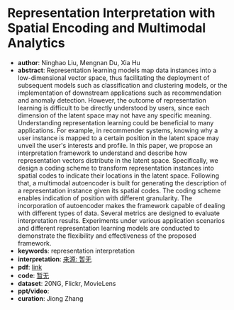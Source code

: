 # Representation Interpretation with Spatial Encoding and Multimodal Analytics
* **author**: Ninghao Liu, Mengnan Du, Xia Hu
* **abstract**: Representation learning models map data instances into a low-dimensional vector space, thus facilitating the deployment of subsequent models such as classification and clustering models, or the implementation of downstream applications such as recommendation and anomaly detection. However, the outcome of representation learning is difficult to be directly understood by users, since each dimension of the latent space may not have any specific meaning. Understanding representation learning could be beneficial to many applications. For example, in recommender systems, knowing why a user instance is mapped to a certain position in the latent space may unveil the user's interests and profile. In this paper, we propose an interpretation framework to understand and describe how representation vectors distribute in the latent space. Specifically, we design a coding scheme to transform representation instances into spatial codes to indicate their locations in the latent space. Following that, a multimodal autoencoder is built for generating the description of a representation instance given its spatial codes. The coding scheme enables indication of position with different granularity. The incorporation of autoencoder makes the framework capable of dealing with different types of data. Several metrics are designed to evaluate interpretation results. Experiments under various application scenarios and different representation learning models are conducted to demonstrate the flexibility and effectiveness of the proposed framework.
* **keywords**: representation interpretation
* **interpretation**: [来源: 暂无]()
* **pdf**: [link](https://dl.acm.org/doi/pdf/10.1145/3289600.3290960?download=true)
* **code**: [暂无]()
* **dataset**: 20NG, Flickr, MovieLens
* **ppt/video**:
* **curation**: Jiong Zhang 